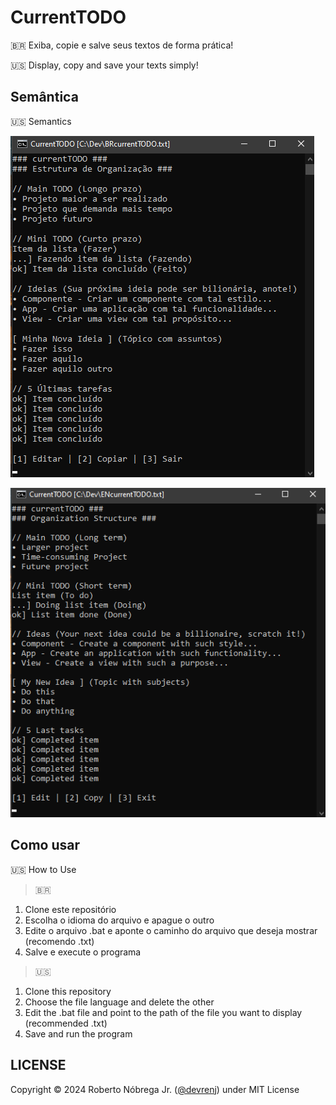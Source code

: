 # CurrentTODO
🇧🇷 Exiba, copie e salve seus textos de forma prática!

🇺🇸 Display, copy and save your texts simply!

## Semântica
🇺🇸 Semantics

![Semântica BR CurrentTODO](BRCurrentTodo.png)

![Semantics EN CurrentTODO](ENCurrentTodo.png)

## Como usar
🇺🇸 How to Use

>🇧🇷 
1. Clone este repositório
2. Escolha o idioma do arquivo e apague o outro
3. Edite o arquivo .bat e aponte o caminho do arquivo que deseja mostrar (recomendo .txt)
4. Salve e execute o programa

>🇺🇸 
1. Clone this repository
2. Choose the file language and delete the other
3. Edit the .bat file and point to the path of the file you want to display (recommended .txt)
4. Save and run the program

## LICENSE

Copyright &copy; 2024 Roberto Nóbrega Jr. ([@devrenj](https://github.com/devrenj)) under MIT License